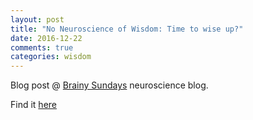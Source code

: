 ```yaml
---
layout: post
title: "No Neuroscience of Wisdom: Time to wise up?"
date: 2016-12-22
comments: true
categories: wisdom
---
```


Blog post @ [Brainy Sundays](https://scanberlin.com "Brainy Sundays neuroscience blog") neuroscience blog.


Find it [here](https://scanberlin.com/2016/12/22/no-neuroscience-of-wisdom-time-to-wise-up/ "Wisdom blog post")
